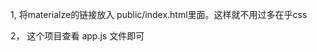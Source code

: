 1, 将materialze的链接放入 public/index.html里面。这样就不用过多在乎css
<link rel="stylesheet" href="https://cdnjs.cloudflare.com/ajax/libs/materialize/1.0.0/css/materialize.min.css">

2， 这个项目查看 app.js 文件即可

